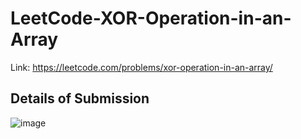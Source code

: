 # LeetCode-XOR-Operation-in-an-Array
Link: https://leetcode.com/problems/xor-operation-in-an-array/
## Details of Submission
![image](https://github.com/mgalang229/LeetCode-XOR-Operation-in-an-Array/assets/51401355/aac179d8-8705-4988-89d4-c9cfa293f217)
